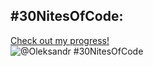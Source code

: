 ## #30NitesOfCode:
  [Check out my progress!](https://www.codedex.io/@Oleksandr/30-nites-of-code)  
  ![@Oleksandr #30NitesOfCode](https://www.codedex.io/api/petStatus?user=Oleksandr)
